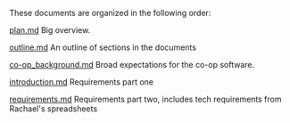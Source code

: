 
These documents are organized in the following order:

[plan.md](plan.md) Big overview.

[outline.md](outline.md) An outline of sections in the documents

[co-op_background.md](co-op_background.md) Broad expectations for the co-op software.

[introduction.md](introduction.md) Requirements part one

[requirements.md](requirements.md) Requirements part two, includes tech requirements from Rachael's spreadsheets



